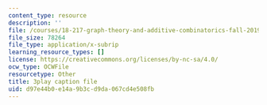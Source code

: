 ```yaml
---
content_type: resource
description: ''
file: /courses/18-217-graph-theory-and-additive-combinatorics-fall-2019/d97e44b0e14a9b3cd9da067cd4e508fb_9gy-CAwx0Ls.srt
file_size: 78264
file_type: application/x-subrip
learning_resource_types: []
license: https://creativecommons.org/licenses/by-nc-sa/4.0/
ocw_type: OCWFile
resourcetype: Other
title: 3play caption file
uid: d97e44b0-e14a-9b3c-d9da-067cd4e508fb
---
```

